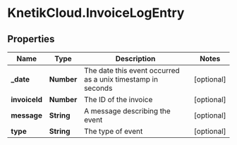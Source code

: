 # KnetikCloud.InvoiceLogEntry

## Properties
Name | Type | Description | Notes
------------ | ------------- | ------------- | -------------
**_date** | **Number** | The date this event occurred as a unix timestamp in seconds | [optional] 
**invoiceId** | **Number** | The ID of the invoice | [optional] 
**message** | **String** | A message describing the event | [optional] 
**type** | **String** | The type of event | [optional] 


